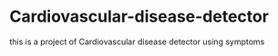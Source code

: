 # Cardiovascular-disease-detector
this is a project of Cardiovascular disease detector using symptoms
